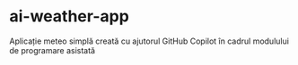 # ai-weather-app
Aplicație meteo simplă creată cu ajutorul GitHub Copilot în cadrul modulului de programare asistată

